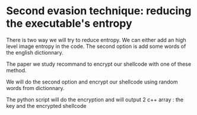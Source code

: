 # Second evasion technique: reducing the executable's entropy

There is two way we will try to reduce entropy.
We can either add an high level image entropy in the code.
The second option is add some words of the english dictionnary.

The paper we study recommand to encrypt our shellcode with one of these method. 

We will do the second option and encrypt our shellcode using random words from dictionnary.

The python script will do the encryption and will output 2 c++ array : the key and the encrypted shellcode
